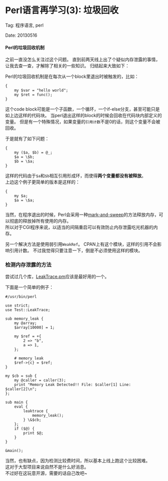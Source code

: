 Perl语言再学习(3): 垃圾回收
===========================

Tag: 程序语言, perl

Date: 20130516

#### Perl的垃圾回收机制

之前一直没怎么关注过这个问题。
直到前两天线上出了个疑似内存泄露的事情，让我去查一查，才解除了相关的一些知识。
归结起来大致如下：

Perl的垃圾回收机制是在每次从一个block里退出时被触发的，比如：

	{
		my $var = "hello world";
		my $ret = func();
	}

这个code block可能是一个子函数，一个循环，一个if-else分支，甚至可能只是如上边这样的代码块。
当perl退出这样的block的时候会回收在代码块内部定义的变量。
但是有一个特殊情况，如果变量的`引用计数`不是0的话，则这个变量不会被回收。

于是就有了如下问题：

	{
		my ($a, $b) = @_;
		$a = \$b;
		$b = \$a;
	}

这样的代码由于`$a`和`$b`相互引用形成环，而使得**两个变量都没有被释放**。<br>
上边这个例子更简单的版本是这样的：

	{
		my $a;
		$a = \$a;
	}

当然，在程序退出的时候，Perl会采用一种[mark-and-sweep](http://www.brpreiss.com/books/opus5/html/page424.html)的方法释放内存，可以彻底的释放掉所有使用的内存。<br>
所以对于CGI程序来说，以适当的间隔重启可以有效防止内存泄露吃光机器的内存。

另一个解决方法是使用弱引用`WeakRef`。
CPAN上有这个模块，这样的引用不会影响引用计数。
不过我觉得只要注意一下，倒是不必须使用这样的模块。

### 检测内存泄露的方法

尝试过几个库，[LeakTrace.pm](http://search.cpan.org/~gfuji/Test-LeakTrace-0.14/lib/Test/LeakTrace.pm)应该是最好用的一个。

下面是一个简单的例子：

	#/usr/bin/perl

	use strict;
	use Test::LeakTrace;

	sub memory_leak {
		my @array;
		$array[10000] = 1;

		my $ref = +{
			2 => "b",
			a => 1,
		};  
		
		# memory leak
		$ref->{c} = $ref;
	}

	my $cb = sub {
		my @caller = caller(3);
		print "Memory Leak Detected!! File: $caller[1] Line: $caller[2]\n";
	};

	sub main {
		eval {
			leaktrace {
				memory_leak();
			} \&$cb;
		};  
		if ($@) {
			print $@; 
		}   
	}

	&main();

当然，也有缺点，因为检测比较费时间，所以基本上线上跑这个比较困难。<br>
这对于大型项目来说自然不是什么好消息。<br>
不过好在这玩意开源，需要的话自己改吧~

